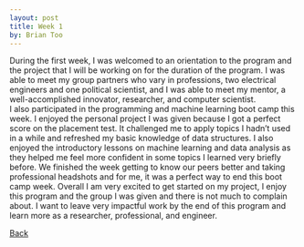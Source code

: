 ```yaml
---
layout: post
title: Week 1
by: Brian Too 
---
```


During the first week, I was welcomed to an orientation to the program and the project that I will be working on for the duration of the program. I was able to meet my group partners who vary in professions, two electrical engineers and one political scientist, and I was able to meet my mentor, a well-accomplished innovator, researcher, and computer scientist.  
	I also participated in the programming and machine learning boot camp this week. I enjoyed the personal project I was given because I got a perfect score on the placement test. It challenged me to apply topics I hadn’t used in a while and refreshed my basic knowledge of data structures. I also enjoyed the introductory lessons on machine learning and data analysis as they helped me feel more confident in some topics I learned very briefly before. We finished the week getting to know our peers better and taking professional headshots and for me, it was a perfect way to end this boot camp week. 
	Overall I am very excited to get started on my project, I enjoy this program and the group I was given and there is not much to complain about.  I want to leave very impactful work by the end of this program and learn more as a researcher, professional, and engineer. 


[Back](./)
